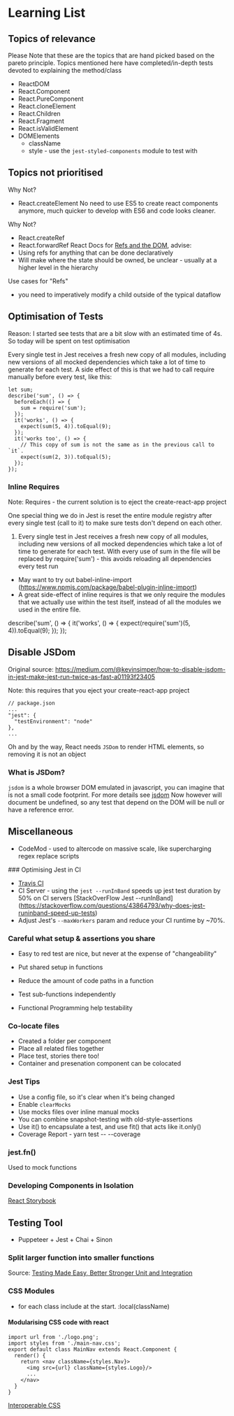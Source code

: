 # Learning List

## Topics of relevance
Please Note that these are the topics that are hand picked based on the pareto principle. Topics mentioned here have completed/in-depth tests devoted to explaining the method/class

- ReactDOM
- React.Component
- React.PureComponent
- React.cloneElement
- React.Children
- React.Fragment
- React.isValidElement
- DOMElements
  - className
  - style - use the `jest-styled-components` module to test with 

## Topics not prioritised
Why Not?
- React.createElement
No need to use ES5 to create react components anymore, much quicker to develop with ES6 and code looks cleaner.

Why Not?
- React.createRef
- React.forwardRef
React Docs for [Refs and the DOM](https://reactjs.org/docs/refs-and-the-dom.html), advise:
- Using refs for anything that can be done declaratively
- Will make where the state should be owned, be unclear - usually at a higher level in the hierarchy

Use cases for "Refs"
- you need to imperatively modify a child outside of the typical dataflow

## Optimisation of Tests
Reason: I started see tests that are a bit slow with an estimated time of 4s. So today will be spent on test optimisation

Every single test in Jest receives a fresh new copy of all modules, including new versions of all mocked dependencies which take a lot of time to generate for each test. A side effect of this is that we had to call require manually before every test, like this:
```
let sum;
describe('sum', () => {
  beforeEach(() => {
    sum = require('sum');
  });
  it('works', () => {
    expect(sum(5, 4)).toEqual(9);
  });
  it('works too', () => {
    // This copy of sum is not the same as in the previous call to `it`.
    expect(sum(2, 3)).toEqual(5);
  });
});
```

### Inline Requires
Note: Requires - the current solution is to eject the create-react-app project

One special thing we do in Jest is reset the entire module registry after every single test (call to it) to make sure tests don't depend on each other.

1. Every single test in Jest receives a fresh new copy of all modules, including new versions of all mocked dependencies which take a lot of time to generate for each test. With every use of sum in the file will be replaced by require('sum') - this avoids reloading all dependencies every test run

- May want to try out babel-inline-import (https://www.npmjs.com/package/babel-plugin-inline-import)
- A great side-effect of inline requires is that we only require the modules that we actually use within the test itself, instead of all the modules we used in the entire file.

describe('sum', () => {
  it('works', () => {
    expect(require('sum')(5, 4)).toEqual(9);
  });
});

## Disable JSDom
Original source: https://medium.com/@kevinsimper/how-to-disable-jsdom-in-jest-make-jest-run-twice-as-fast-a01193f23405

Note: this requires that you eject your create-react-app project

```
// package.json
...
"jest": {
  "testEnvironment": "node"
},
...
```
Oh and by the way, React needs `JSDom` to render HTML elements, so removing it is not an object

### What is JSDom?
`jsdom` is a whole browser DOM emulated in javascript, you can imagine that is not a small code footprint. For more details see [jsdom](https://www.npmjs.com/package/jsdom)
Now however will document be undefined, so any test that depend on the DOM will be null or have a reference error.

## Miscellaneous

- CodeMod - used to altercode on massive scale, like supercharging regex replace scripts

### Optimising Jest in CI
- [Travis CI](https://www.npmjs.com/package/performance-react#travis-ci)
- CI Server - using the `jest --runInBand` speeds up jest test duration by 50% on CI servers [StackOverFlow Jest --runInBand]
(https://stackoverflow.com/questions/43864793/why-does-jest-runinband-speed-up-tests)
- Adjust Jest's `--maxWorkers` param and reduce your CI runtime by ~70%.

### Careful what setup & assertions you share
- Easy to red test are nice, but never at the expense of "changeability"
- Put shared setup in functions

- Reduce the amount of code paths in a function
- Test sub-functions independently
- Functional Programming help testability

### Co-locate files
- Created a folder per component
- Place all related files together
- Place test, stories there too!
- Container and presenation component can be colocated

### Jest Tips
- Use a config file, so it's clear when it's being changed
- Enable  `clearMocks`
- Use mocks files over inline manual mocks
- You can combine snapshot-testing with old-style-assertions
- Use it() to encapsulate a test, and use fit() that acts like it.only()
- Coverage Report - yarn test -- --coverage

### jest.fn()
Used to mock functions

### Developing Components in Isolation
[React Storybook](https://github.com/storybooks/storybook)

## Testing Tool
- Puppeteer + Jest + Chai + Sinon

### Split larger function into smaller functions
Source:  [Testing Made Easy, Better Stronger Unit and Integration](https://pusher.com/sessions/meetup/js-monthly-london/testing-made-easy-better-faster-stronger-unit-tests-and-integration-tests)

### CSS Modules
- for each class include at the start. :local(className)

#### Modularising CSS code with react
```
import url from './logo.png';
import styles from './main-nav.css';
export default class MainNav extends React.Component {
  render() {
    return <nav className={styles.Nav}>
      <img src={url} className={styles.Logo}/>
      ...
    </nav>
  }
}
```

[Interoperable CSS](https://glenmaddern.com/articles/interoperable-css)